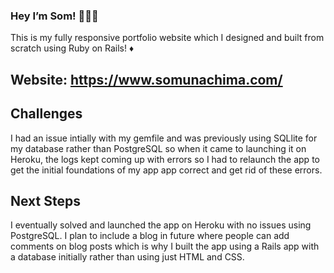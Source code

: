 ### Hey I’m Som! 👩🏾‍💻
This is my fully responsive portfolio website which I designed and built from scratch using Ruby on Rails! ♦️

## Website: https://www.somunachima.com/

## Challenges
I had an issue intially with my gemfile and was previously using SQLlite for my database rather than PostgreSQL so when it came to launching it on Heroku, the logs kept coming up with errors so I had to relaunch the app to get the initial foundations of my app app correct and get rid of these errors. 

## Next Steps
I eventually solved and launched the app on Heroku with no issues using PostgreSQL. I plan to include a blog in future where people can add comments on blog posts which is why I built the app using a Rails app with a database initially rather than using just HTML and CSS.
